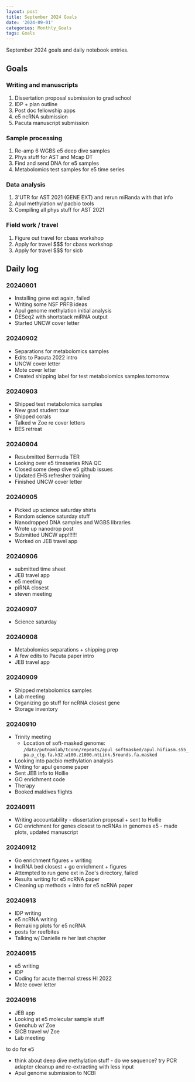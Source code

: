```yaml
---
layout: post
title: September 2024 Goals
date: '2024-09-01'
categories: Monthly_Goals
tags: Goals
---
```


September 2024 goals and daily notebook entries.

## Goals  

### Writing and manuscripts 

1. Dissertation proposal submission to grad school
2. IDP + plan outline
3. Post doc fellowship apps 
4. e5 ncRNA submission 
5. Pacuta manuscript submission 

### Sample processing

1. Re-amp 6 WGBS e5 deep dive samples
2. Phys stuff for AST and Mcap DT 
3. Find and send DNA for e5 samples 
4. Metabolomics test samples for e5 time series 

### Data analysis

1. 3'UTR for AST 2021 (GENE EXT) and rerun miRanda with that info 
2. Apul methylation w/ pacbio tools 
3. Compiling all phys stuff for AST 2021 

### Field work / travel 

1. Figure out travel for cbass workshop 
2. Apply for travel $$$ for cbass workshop 
3. Apply for travel $$$ for sicb 

## Daily log 

### 20240901

- Installing gene ext again, failed 
- Writing some NSF PRFB ideas 
- Apul genome methylation initial analysis 
- DESeq2 with shortstack miRNA output 
- Started UNCW cover letter 

### 20240902

- Separations for metabolomics samples 
- Edits to Pacuta 2022 intro 
- UNCW cover letter 
- Mote cover letter 
- Created shipping label for test metabolomics samples tomorrow 

### 20240903

- Shipped test metabolomics samples 
- New grad student tour 
- Shipped corals
- Talked w Zoe re cover letters  
- BES retreat 

### 20240904

- Resubmitted Bermuda TER 
- Looking over e5 timeseries RNA QC 
- Closed some deep dive e5 github issues 
- Updated EHS refresher training
- Finished UNCW cover letter 

### 20240905

- Picked up science saturday shirts 
- Random science saturday stuff 
- Nanodropped DNA samples and WGBS libraries 
- Wrote up nanodrop post 
- Submitted UNCW app!!!!!!
- Worked on JEB travel app 

### 20240906

- submitted time sheet 
- JEB travel app 
- e5 meeting 
- piRNA closest 
- steven meeting 

### 20240907

- Science saturday 

### 20240908 

- Metabolomics separations + shipping prep 
- A few edits to Pacuta paper intro 
- JEB travel app 

### 20240909

- Shipped metabolomics samples 
- Lab meeting 
- Organizing go stuff for ncRNA closest gene 
- Storage inventory 

### 20240910 

- Trinity meeting 
	- Location of soft-masked genome: `/data/putnamlab/tconn/repeats/apul_softmasked/apul.hifiasm.s55_pa.p_ctg.fa.k32.w100.z1000.ntLink.5rounds.fa.masked`
- Looking into pacbio methylation analysis 
- Writing for apul genome paper 
- Sent JEB info to Hollie 
- GO enrichment code 
- Therapy 
- Booked maldives flights

### 20240911

- Writing accountability - dissertation proposal + sent to Hollie 
- GO enrichment for genes closest to ncRNAs in genomes e5 - made plots, updated manuscript 

### 20240912

- Go enrichment figures + writing
- lncRNA bed closest + go enrichment + figures
- Attempted to run gene ext in Zoe's directory, failed 
- Results writing for e5 ncRNA paper 
- Cleaning up methods + intro for e5 ncRNA paper 

### 20240913

- IDP writing 
- e5 ncRNA writing 
- Remaking plots for e5 ncRNA
- posts for reefbites
- Talking w/ Danielle re her last chapter 

### 20240915

- e5 writing 
- IDP 
- Coding for acute thermal stress HI 2022
- Mote cover letter 

### 20240916

- JEB app 
- Looking at e5 molecular sample stuff 
- Genohub w/ Zoe 
- SICB travel w/ Zoe 
- Lab meeting 


to do for e5 

- think about deep dive methylation stuff - do we sequence? try PCR adapter cleanup and re-extracting with less input 
- Apul genome submission to NCBI 